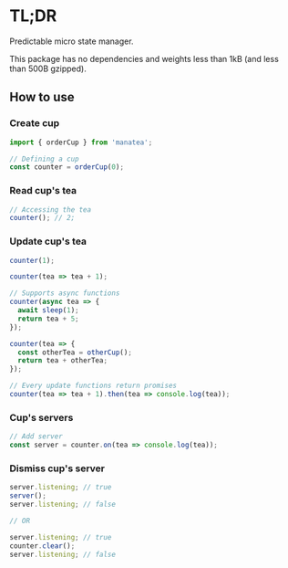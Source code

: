 # TL;DR

Predictable micro state manager.

This package has no dependencies and weights less than 1kB (and less than 500B gzipped).

## How to use

### Create cup

```js
import { orderCup } from 'manatea';

// Defining a cup
const counter = orderCup(0);
```

### Read cup's tea

```js
// Accessing the tea
counter(); // 2;
```

### Update cup's tea

```js
counter(1);

counter(tea => tea + 1);

// Supports async functions
counter(async tea => {
  await sleep(1);
  return tea + 5;
});

counter(tea => {
  const otherTea = otherCup();
  return tea + otherTea;
});

// Every update functions return promises
counter(tea => tea + 1).then(tea => console.log(tea));
```

### Cup's servers

```js
// Add server
const server = counter.on(tea => console.log(tea));
```

### Dismiss cup's server

```js
server.listening; // true
server();
server.listening; // false

// OR

server.listening; // true
counter.clear();
server.listening; // false
```

